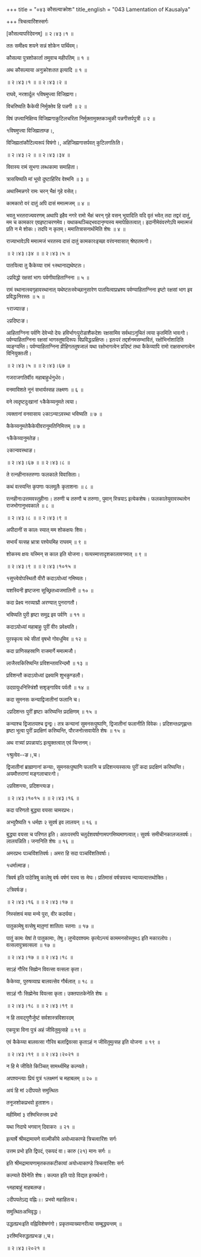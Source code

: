 +++
title = "०४३ कौसल्याक्रोशः"
title_english = "043 Lamentation of Kausalya"

+++
त्रिचत्वारिंशस्सर्गः  

\[कौसल्यापरिदेवनम्\] ॥ २।४३।१ ॥   

ततः समीक्ष्य शयने सन्नं शोकेन पार्थिवम्।  

कौसल्या पुत्रशोकार्ता तमुवाच महीपतिम्  ॥  १  ॥   

अथ कौसल्याया अनुक्रोशःतत इत्यादि  ॥  १  ॥   

 ॥ २।४३।१ ॥  ॥ २।४३।२ ॥   

राघवे, नरशार्दूल १विषमुप्त्वा विजिह्मगा।  

विचरिष्यति कैकेयी निर्मुक्तेव हि पन्नगी  ॥  २  ॥   

विषं उप्त्वानिक्षिप्य विजिह्मगाकुटिलचरिता निर्मुक्तामुक्तकञ्चुकी पन्नगीसर्पपुत्री  ॥ २ ॥   

१विषमुप्त्वा विजिह्मताम्ङ।,  

विजिह्मतांकौटिल्यरूपं विषंगो।, अहिजिह्मगासर्पवत् कुटिलगतिःति।  

 ॥ २।४३।२ ॥  ॥ २।४३।३४ ॥   

विवास्य रामं सुभगा लब्धकामा समाहिता।  

त्रासयिष्यति मां भूयो दुष्टाहिरिव वेश्मनि  ॥  ३  ॥   

अथास्मिन्नगरे रामः चरन् भैक्षं गृहे वसेत्।  

कामकारो वरं दातुं अपि दासं ममात्मजम्  ॥  ४  ॥   

भवतु भरतराज्यवरणम् अथापि इहैव नगरे रामो भैक्षं चरन् गृहे वसन् भूयादिति यदि वृतं भवेत् तदा तद्वरं दातुं, मम च कामकार एवइष्टाचरणमेव। यथाकथञ्चिद्भवदानृण्यस्य ममापेक्षितत्वात्। इदानीमेवंवरणेऽपि ममात्मजं प्रति न मे शोकः। तदपि न कृतम्। ममातित्रासनार्थमिति शेषः  ॥  ४  ॥   

राज्याभावेऽपि ममात्मजं भरतस्य दासं दातुं कामकारःइच्छा वरंवनवासात् श्रेष्ठतमःगो।  

 ॥ २।४३।३४ ॥  ॥ २।४३।५ ॥   

पातयित्वा तु कैकेय्या रामं १स्थानाद्यथेष्टतः।  

२प्रविद्धो रक्षसां भागः पर्वणीवाहिताग्निना  ॥  ५  ॥   

रामं स्थानात्स्वगृहावस्थानात् यथेष्टतःस्वेच्छानुसारेण पातयित्वाप्रभ्रश्य पर्वण्याहिताग्निना इष्टो रक्षसां भाग इव प्रविद्धःनिरस्तः  ॥  ५  ॥   

१राज्यात्ङ।  

२प्रदिष्टःङ।  

आहिताग्निना पर्वणि देवेभ्यो देयः हविर्भागःपुरोडाशैकदेशः रक्षसामिव सर्वथाऽनुचितं त्वया कृतमिति भावःगो। पर्वण्याहिताग्निना रक्षसां भागस्तुषादिरूपः विप्रविद्धःप्रक्षिप्तः। इतःपरं तद्दर्शनमसम्भावितं, रक्षोभिर्नाशादिति व्यङ्ग्यम्ति। पर्वण्याहिताग्निना व्रीहिगततुषजालं यथा रक्षोभागत्वेन प्रदिष्टं तथा कैकेय्यापि रामो राक्षसभागत्वेन विनियुक्तःती।  

 ॥ २।४३।५ ॥  ॥ २।४३।६७ ॥   

गजराजगतिर्वीरः महाबाहुर्धनुर्धरः।  

वनमाविशते नूनं सभार्यस्सह लक्ष्मणः  ॥  ६  ॥   

वने त्वदृष्टदुःखानां १कैकेय्यनुमते त्वया।  

त्यक्तानां वनवासाय २काऽन्याऽवस्था भविष्यति  ॥  ७  ॥   

कैकेय्यनुमतेकैकेयीवरानुमतिनिमित्तम्  ॥  ७  ॥   

१कैकेय्यानुमतेङ।  

२कान्ववस्थाङ।  

 ॥ २।४३।६७ ॥  ॥ २।४३।८ ॥   

ते रत्नहीनास्तरुणाः फलकाले विवासिताः।  

कथं वत्स्यन्ति कृपणाः फलमूलैः कृताशनाः  ॥  ८  ॥   

रत्नहीनाःउत्तमवस्तुहीनाः। तरुणी च तरुणौ च तरुणाः, पुमान् स्त्रियाऽ इत्येकशेषः। फलकालेयुवावस्थत्वेन राजभोगानुभवकाले  ॥  ८  ॥   

 ॥ २।४३।८ ॥  ॥ २।४३।९ ॥   

अपीदानीं स कालः स्यात् मम शोकक्षयः शिवः।  

सभार्यं यत्सह भ्रात्रा पश्येयमिह राघवम्  ॥  ९  ॥   

शोकस्य क्षयः यस्मिन् स काल इति योजना। यत्यस्मात्तादृशकालावगमात्  ॥  ९  ॥   

 ॥ २।४३।९ ॥  ॥ २।४३।१०१५ ॥   

१सुप्त्वेवोपस्थितौ वीरौ कदाऽयोध्यां गमिष्यतः।  

यशस्विनी हृष्टजना सूच्छ्रितध्वजमालिनी  ॥  १०  ॥   

कदा प्रेक्ष्य नरव्याघ्रौ अरण्यात् पुनरागतौ।  

भविष्यति पुरी हृष्टा समुद्र इव पर्वणि  ॥  ११  ॥   

कदाऽयोध्यां महाबाहुः पुरीं वीरः प्रवेक्ष्यति।  

पुरस्कृत्य रथे सीतां वृषभो गोवधूमिव  ॥  १२  ॥   

कदा प्राणिसहस्राणि राजमार्गे ममात्मजौ।  

लाजैरवकिरिष्यन्ति प्रविशन्तावरिन्दमौ  ॥  १३  ॥   

प्रविशन्तौ कदाऽयोध्यां द्रक्ष्यामि शुभकुण्डलौ।  

उदग्रायुधनिस्त्रिंशौ सशृङ्गाविव पर्वतौ  ॥  १४  ॥   

कदा सुमनसः कन्याद्विजातीनां फलानि च।  

२प्रदिशन्तः पुरीं हृष्टाः करिष्यन्ति प्रदक्षिणम्  ॥  १५  ॥   

कन्याश्च द्विजातयश्च द्वन्द्वः। तत्र कन्यानां सुमनसःपुष्पाणि, द्विजातीनां फलानीति विवेकः। प्रदिशन्तःप्रगृह्णन्तः हृष्टा भूत्वा पुरीं प्रदक्षिणं करिष्यन्ति, पौरजनोत्सवायेति शेषः  ॥  १५  ॥   

अथ रात्र्यां प्रपन्नायांऽ इत्युक्तत्वात् एवं चिन्तनम्।  

१श्रुत्वेव--ङ।,च।  

द्विजातीनां ब्राह्मणानां कन्याः, सुमनसःपुष्पाणि फलानि च प्रदिशन्त्यस्सत्यः पुरीं कदा प्रदक्षिणं करिष्यन्ति। अयमौत्तराणां मङ्गलाचारःगो।  

२प्रविशन्त्यः, प्रदिशन्त्यःङ।  

 ॥ २।४३।१०१५ ॥  ॥ २।४३।१६ ॥   

कदा परिणतो बुद्ध्या वयसा चामरप्रभः।  

अभ्युपैष्यति १ धर्मज्ञः २ सुवर्ष इव लालयन्  ॥  १६  ॥   

बुद्ध्या वयसा च परिणत इति। अतःपरमपि चतुर्दशवर्षाणामपगमिष्यमाणत्वात्। सुवर्षः समीचीनकालजलवर्षः। लालयन्निति। जनानिति शेषः  ॥  १६  ॥   

अमरप्रभः पञ्चविंशतिवर्षः। अमरा हि सदा पञ्चविंशतिवर्षाः।  

१धर्मात्माङ।  

त्रिवर्ष इति पाठेत्रिषु कालेषु वर्षः वर्षणं यस्य सः मेघः। प्रतिमासं वर्षत्रयस्य न्याय्यत्वात्तथोक्तिः।  

२त्रिवर्षःङ।  

 ॥ २।४३।१६ ॥  ॥ २।४३।१७ ॥   

निस्संशयं मया मन्ये पुरा, वीर कदर्यया।  

पातुकामेषु वत्सेषु मातृ़णां शातिताः स्तनाः  ॥  १७  ॥   

पातुं कामः येषां ते पातुकामाः, तेषु। लुप्येदवश्यमः कृत्येऽन्त्यं काममनसोस्तुमःऽ इति मकारलोपः। वत्सलापुत्रवत्सला  ॥  १७  ॥   

 ॥ २।४३।१७ ॥  ॥ २।४३।१८ ॥   

साऽहं गौरिव सिह्मेन विवत्सा वत्सला कृता।  

कैकेय्या, पुरुषव्याघ्र बालवत्सेव गौर्बलात्  ॥  १८  ॥   

साऽहं गौः सिह्मेनेव विवत्सा कृता। उक्तपातकेनेति शेषः ॥   

 ॥ २।४३।१८ ॥  ॥ २।४३।१९ ॥   

न हि तावद्गुणैर्जुष्टं सर्वशास्त्रविशारदम्  

एकपुत्रा विना पुत्रं अहं जीवितुमुत्सहे  ॥  १९  ॥   

एवं कैकेय्या बालवत्सा गौरिव बलाद्विवत्सा कृताऽहं न जीवितुमुत्सह इति योजना  ॥  १९  ॥   

 ॥ २।४३।१९ ॥  ॥ २।४३।२०२१ ॥   

न हि मे जीविते किञ्चित् सामर्थ्यमिह कल्प्यते।  

अपश्यन्त्याः प्रियं पुत्रं १लक्ष्मणं च महाबलम्  ॥  २०  ॥   

अयं हि मां २दीपयते समुत्थितः  

तनूजशोकप्रभवो हुताशनः।  

महीमिमां ३ रश्मिभिरुत्तम प्रभो  

यथा निदाघे भगवान् दिवाकरः  ॥  २१  ॥   

इत्यार्षे श्रीमद्रामायणे वाल्मीकीये अयोध्याकाण्डे त्रिचत्वारिंशः सर्गः  

उत्तम प्रभो इति द्विपदं, एकपदं वा। कारु (२१) मानः सर्गः  ॥   

इति श्रीमद्रामायणामृतकतकटीकायां अयोध्याकाण्डे त्रिचत्वारिंशः सर्गः  

कल्प्यते दैवेनेति शेषः। कल्पत इति पाठे विद्यत इत्यर्थःगो।  

१महाबाहुं माहबलम्ङ।  

२दीपयतेऽद्य वह्निः ৷৷। प्रभवो महाहितःच।  

समुत्थितःअभिवृद्धः।  

उद्धतप्रभःइति वह्निविशेषणंगो। प्रकृतव्याख्यानरीत्या सम्बुद्ध्यन्तम् ॥   

३रश्मिभिरुद्धतप्रभःङ।,च।  

 ॥ २।४३।२०२१ ॥   

